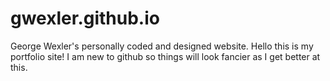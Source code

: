 # gwexler.github.io
George Wexler's personally coded and designed website.
Hello this is my portfolio site! I am new to github so things will look fancier as I get better at this.
